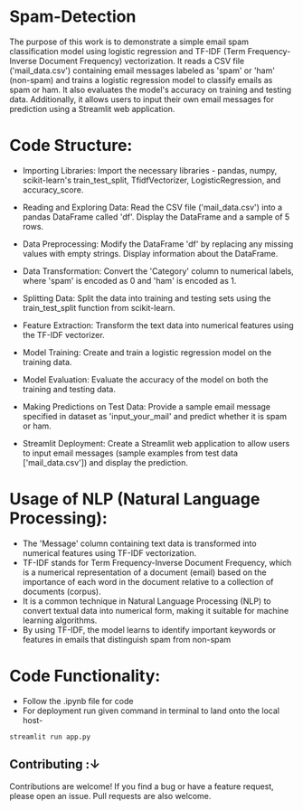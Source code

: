 #  Spam-Detection
The purpose of this work is to demonstrate a simple email spam classification model using logistic regression and TF-IDF (Term Frequency-Inverse Document Frequency) vectorization. It reads a CSV file ('mail_data.csv') containing email messages labeled as 'spam' or 'ham' (non-spam) and trains a logistic regression model to classify emails as spam or ham. It also evaluates the model's accuracy on training and testing data. Additionally, it allows users to input their own email messages for prediction using a Streamlit web application.

# Code Structure:
* Importing Libraries: Import the necessary libraries - pandas, numpy, scikit-learn's train_test_split, TfidfVectorizer, LogisticRegression, and accuracy_score.

* Reading and Exploring Data: Read the CSV file ('mail_data.csv') into a pandas DataFrame called 'df'. Display the DataFrame and a sample of 5 rows.

* Data Preprocessing: Modify the DataFrame 'df' by replacing any missing values with empty strings. Display information about the DataFrame.

* Data Transformation: Convert the 'Category' column to numerical labels, where 'spam' is encoded as 0 and 'ham' is encoded as 1.

* Splitting Data: Split the data into training and testing sets using the train_test_split function from scikit-learn.

* Feature Extraction: Transform the text data into numerical features using the TF-IDF vectorizer.

* Model Training: Create and train a logistic regression model on the training data.

* Model Evaluation: Evaluate the accuracy of the model on both the training and testing data.

* Making Predictions on Test Data: Provide a sample email message specified in dataset as 'input_your_mail' and predict whether it is spam or ham.

* Streamlit Deployment: Create a Streamlit web application to allow users to input email messages (sample examples from test data ['mail_data.csv']) and display the prediction.

# Usage of NLP (Natural Language Processing):
* The 'Message' column containing text data is transformed into numerical features using TF-IDF vectorization.
* TF-IDF stands for Term Frequency-Inverse Document Frequency, which is a numerical representation of a document (email) based on the importance of each word in the document relative to a collection of documents (corpus).
* It is a common technique in Natural Language Processing (NLP) to convert textual data into numerical form, making it suitable for machine learning algorithms.
* By using TF-IDF, the model learns to identify important keywords or features in emails that distinguish spam from non-spam


# Code Functionality:
* Follow the .ipynb file for code
* For deployment run given command in terminal to land onto the local host-
```
streamlit run app.py
```


## Contributing :↓

Contributions are welcome! If you find a bug or have a feature request, please open an issue. Pull requests are also welcome.
